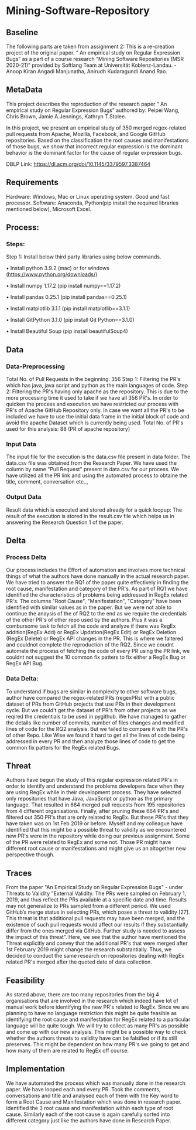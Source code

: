 # Mining-Software-Repository

## Baseline
The following parts are taken from assignment 2: This is a re-creation project of the original paper. “ An empirical study on Regular Expression Bugs” as a part of a course research “Mining Software Repositories (MSR 2020-21)” provided by Softlang Team at Universität Koblenz-Landau. -Anoop Kiran Angadi Manjunatha, Anirudh Kudaragundi Anand Rao.

## MetaData
This project describes the reproduction of the research paper “ An empirical study on Regular Expression Bugs” authored by: Peipei Wang, Chris Brown, Jamie A.Jennings, Kathryn T.Stolee.

In this project, we present an empirical study of 350 merged regex-related pull requests from Apache, Mozilla, Facebook, and Google GitHub repositories. Based on the classification the root causes and manifestations of those bugs,  we show that incorrect regular expression is the dominant behavior is the dominant factor for the cause of regular expression bugs.

DBLP Link: https://dl.acm.org/doi/10.1145/3379597.3387464

## Requirements
Hardware: Windows, Mac or Linux operating system. Good and fast processor.
Software: Anaconda, Python(pip install the required libraries mentioned below), Microsoft Excel.

## Process: 
### Steps: 
Step 1: Install below third party libraries using below commands.

•	Install python 3.9.2 (mac) or for windows (https://www.python.org/downloads/)

•	Install numpy 1.17.2 (pip install numpy==1.17.2)

•	Install pandas 0.25.1 (pip install pandas==0.25.1)

•	Install matplotlib 3.1.1 (pip install matplotlib==3.1.1)

•	Install GitPython 3.1.0 (pip install Git Python==3.1.0)

•	Install Beautiful Soup (pip install beautifulSoup4)

## Data
### Data-Preprocessing
Total No. of Pull Requests in the beginning: 356
Step 1: Filtering the PR's which has java, java script and python as the main languages of code.
Step 2: Filtering the PR's having only apache as the repository. This is due to the more processing time it used to take if we have all 356 PR's. In order to quicken the process and execution we have restricted our process with PR's of Apache GitHub Repository only. In case we want all the PR's to be included we have to use the initial data frame in the initial block of code and avoid the apache Dataset which is currently being used.
Total No. of PR's used for this analysis: 88 (PR of apache repository)

### Input Data
The input file for the execution is the data.csv file present in data folder. The data.csv file was obtained from the Research Paper. We have used the column by name "Pull Request" present in data.csv for our process. We have utilized all the PR link and using the automated process to obtaine the title, comment, conversation etc..,

### Output Data
Result data which is executed and stored already for a quick loopup:
The result of the execution is stored in the result.csv file which helps us in answering the Research Question 1 of the paper.

## Delta
### Process Delta
Our process includes the Effort of automation and involves more technical things of what the authors have done manually in the actual research paper. We have tried to answer the RQ1 of the paper quite effectively in finding the root cause, manifestation and category of the PR's. As part of RQ1 we have identified the characteristics of problems being addressed in RegEx related PR's. The columns "Root Cause", "Manifestation", "Category" have been identified with similar values as in the paper.
But we were not able to continue the anaysis of the of RQ2 to the end as we require the credentials of the other PR's of other repo used by the authors. Plus it was a combursome task to fetch all the code and analyze if there was RegEx addition(RegEx Add) or RegEx Updation(RegEx Edit) or RegEx Deletion (RegEx Delete) or RegEx API changes in the PR. This is where we faltered and couldnot complete the reproduction of the RQ2. Since we coudnt automate the process of fetching the code of every PR using the PR link, we couldnt not suggest the 10 common fix patters to fix either a RegEx Bug or RegEx API Bug.

### Data Delta:
To understand if  bugs are similar in complexity to other software bugs, author have compared the regex-related PRs (regexPRs) with a public dataset of PRs from GitHub projects that use PRs in their development cycle. But we could't get the dataset of PR's from other projects as we reqired the credentials to be used in pygithub. We have managed to gather the details like number of commits, number of files changes and modified lines of code for the RQ2 analysis. But we failed to compare it with the PR's of other Repo.
Like Wise we found it hard to get all the lines of code being addressed in every PR and then analyze those lines of code to get the common fix patters for the RegEx related Bugs.

## Threat
Authors have begun the study of this regular expression related PR's in order to identify and understand the problems developers face when they are using RegEx while in their development process. They have selected only repositories that have Java, JavaScript or python as the primary language. That resulted in 664 merged pull requests from 195 repositories from 4 different organisations. Finally, after pruning these 664 PR's and filtered out 350 PR's that are only related to RegEx. But these PR's that they have taken was on 1st Feb 2019 or before. Myself and my colleague have identified that this might be a possible threat to validity as we encountered new PR's were in the repository while doing our previous assignment. Some of the PR were related to RegEx and some not. Those PR might have different root cause or manifestations and might give us an altogether new perspective though.

## Traces
From the paper "An Empirical Study on Regular Expression Bugs" - under Threats to Validity
"External Validity. The PRs were sampled on February 1, 2019, and thus reflect the PRs available at a specific date and time. Results may not generalize to PRs sampled from a different period. We used GitHub’s merge status in selecting PRs, which poses a threat to validity [27]. This threat is that additional pull requests may have been merged, and the existence of such pull requests would affect our results if they substantially differ from the ones merged via GitHub. Further study is needed to assess the impact of this threat”. Here, we see that the author have mentioned the Threat explicitly and convey that the additional PR's that were merged after 1st February 2019 might change the research substantially. Thus, we decided to conduct the same research on repositories dealing with RegEx related PR's merged after the quoted date of data collection.

## Feasibility
As stated above, there are too many repositories from the big 4 organisations that are involved in the research which indeed have lot of manual work before identifying the new PR's related to RegEx. Since we are planning to have no language restriction this might be quite feasible as identifying the root cause and manifestation for RegEx related to a particular language will be quite tough. We will try to collect as many PR's as possible and come up with our new analysis. This might be a possible way to check whether the authors threats to validity have can be falsified or if its still preserves.
This might be dependent on how many PR's we going to get and how many of them are related to RegEx off course.

## Implementation
We have automated the process which was manually done in the research paper. We have looped each and every PR. Took the comments, conversations and title and analysed each of them with the Key word to form a Root Cause and Manifestation which was done in research paper. Identified the 3 root cause and manifestation within each type of root cause. Similarly each of the root cause is again carefully sorted into different category just like the authors have done in Research Paper.











